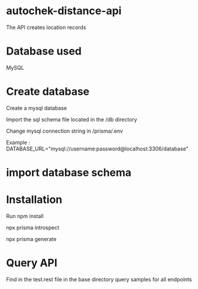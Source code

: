 # autochek-distance-api

The API creates location records

# Database used
MySQL

# Create database
Create a mysql database

Import the sql schema file located in the /db directory

Change mysql connection string in /prisma/.env

Example :
  DATABASE_URL="mysql://username:password@localhost:3306/database"

# import database schema 
# Installation

Run npm install

npx prisma introspect

npx prisma generate

# Query API

Find in the test.rest file in the base directory query samples for all endpoints


